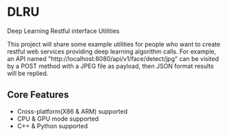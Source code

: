 # DLRU
Deep Learning Restful interface Utilities

This project will share some example utilities for people who want to create restful web services providing deep learning algorithm calls.
For example, an API named "http://localhost:8080/api/v1/face/detect/jpg" can be visited by a POST method with a JPEG file as payload, then JSON format results will be replied.

## Core Features
* Cross-platform(X86 & ARM) supported
* CPU & GPU mode supported
* C++ & Python supported
